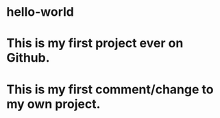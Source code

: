 # hello-world
# This is my first project ever on Github.
# This is my first comment/change to my own project.
